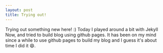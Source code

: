```yaml
---
layout: post
title: Trying out!
---
```


Trying out something new here! :)
Today I played around a bit with Jekyll Now, and tried to build blog using github pages. It has been on my mind since a while to use github pages to build my blog and I guess it's about time I did it :smile:.
